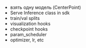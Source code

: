 - взять одну модель (CenterPoint)
- Serve
    Inference class in sdk
- train/val splits
- visualization hooks
- checkpoint hooks
- param_scheduler
- optimizer, lr, etc
